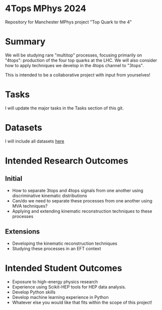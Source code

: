 # 4Tops MPhys 2024
Repository for Manchester MPhys project "Top Quark to the 4"

# Summary
We will be studying rare "multitop" processes, focusing primarily on "4tops": production of the four top quarks at the LHC. 
We will also consider how to apply techniques we develop in the 4tops channel to "3tops".

This is intended to be a collaborative project with input from yourselves!

# Tasks
I will update the major tasks in the Tasks section of this git.

# Datasets
I will include all datasets [here](https://drive.google.com/drive/folders/1p-p9qpwUMAE0v-bAe_b3tJDzZxShlq0n?usp=sharing)

# Intended Research Outcomes
## Initial
* How to separate 3tops and 4tops signals from one another using discriminative kinematic distributions
* Can/do we need to separate these processes from one another using MVA techniques?
* Applying and extending kinematic reconstruction techniques to these processes

## Extensions
* Developing the kinematic reconstruction techniques
* Studying these processes in an EFT context

# Intended Student Outcomes
* Exposure to high-energy physics research
* Experience using Scikit-HEP tools for HEP data analysis.
* Develop Python skills
* Develop machine learning experience in Python
* Whatever else you would like that fits within the scope of this project!
